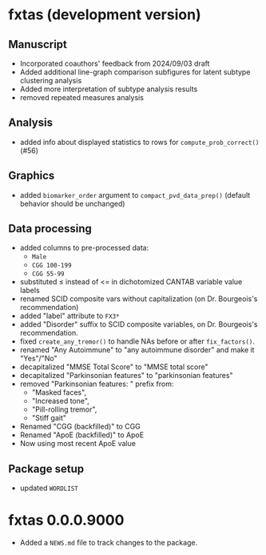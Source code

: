 # fxtas (development version)

## Manuscript

* Incorporated coauthors' feedback from 2024/09/03 draft
* Added additional line-graph comparison subfigures
for latent subtype clustering analysis
* Added more interpretation of subtype analysis results
* removed repeated measures analysis

## Analysis

* added info about displayed statistics to rows for `compute_prob_correct()` (#56)

## Graphics

* added `biomarker_order` argument to `compact_pvd_data_prep()` 
(default behavior should be unchanged)

## Data processing

* added columns to pre-processed data:
   - `Male`
   - `CGG 100-199`
   - `CGG 55-99`
* substituted ≤ instead of <= in dichotomized CANTAB variable value labels
* renamed SCID composite vars without capitalization (on Dr. Bourgeois's recommendation)
* added "label" attribute to `FX3*`
* added "Disorder" suffix to SCID composite variables, 
on Dr. Bourgeois's recommendation.
* fixed `create_any_tremor()` to handle NAs before or after `fix_factors()`.
* renamed "Any Autoimmune" to "any autoimmune disorder" and make it "Yes"/"No"
* decapitalized "MMSE Total Score" to "MMSE total score"
* decapitalized "Parkinsonian features" to "parkinsonian features"
* removed "Parkinsonian features: " prefix from:
  - "Masked faces",
  - "Increased tone",
  - "Pill-rolling tremor",
  - "Stiff gait"
* Renamed "CGG (backfilled)" to CGG
* Renamed "ApoE (backfilled)" to ApoE
* Now using most recent ApoE value

## Package setup

* updated `WORDLIST`

# fxtas 0.0.0.9000

* Added a `NEWS.md` file to track changes to the package.
